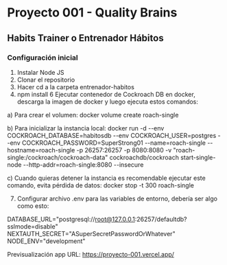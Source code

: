 # Proyecto 001 - Quality Brains

## Habits Trainer o Entrenador Hábitos


### Configuración inicial


1. Instalar Node JS
3. Clonar el repositorio
4. Hacer cd a la carpeta entrenador-habitos
5. npm install
6 Ejecutar contenedor de Cockroach DB en docker, descarga la imagen de docker y luego ejecuta estos comandos:

a) Para crear el volumen: docker volume create roach-single

b) Para inicializar la instancia local: docker run -d --env COCKROACH_DATABASE=habitosdb --env COCKROACH_USER=postgres --env COCKROACH_PASSWORD=SuperStrong01 --name=roach-single --hostname=roach-single -p 26257:26257 -p 8080:8080 -v "roach-single:/cockroach/cockroach-data" cockroachdb/cockroach start-single-node --http-addr=roach-single:8080 --insecure

c) Cuando quieras detener la instancia es recomendable ejecutar este comando, evita pérdida de datos: docker stop -t 300 roach-single
   
7. Configurar archivo .env para las variables de entorno, debería ser algo como esto:

DATABASE_URL="postgresql://root@127.0.0.1:26257/defaultdb?sslmode=disable"
NEXTAUTH_SECRET="ASuperSecretPasswordOrWhatever"
NODE_ENV="development"

Previsualización app URL: https://proyecto-001.vercel.app/
